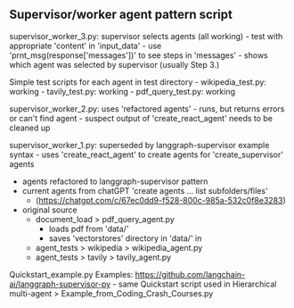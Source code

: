 ## Supervisor/worker agent pattern script ##
supervisor_worker_3.py: supervisor selects agents (all working)
    - test with appropriate 'content' in 'input_data'
    - use 'prnt_msg(response['messages'])' to see steps in 'messages'
        - shows which agent was selected by supervisor (usually Step 3.)

Simple test scripts for each agent in test directory 
    - wikipedia_test.py: working
    - tavily_test.py: working
    - pdf_query_test.py: working

supervisor_worker_2.py: uses 'refactored agents'
    - runs, but returns errors or can't find agent
    - suspect output of 'create_react_agent' needs to be cleaned up

supervisor_worker_1.py: superseded by langgraph-supervisor example syntax
    - uses 'create_react_agent' to create agents for 'create_supervisor'
agents
- agents refactored to langgraph-supervisor pattern
- current agents from chatGPT 'create agents ... list subfolders/files'
  - (https://chatgpt.com/c/67ec0dd9-f528-800c-985a-532c0f8e3283)
- original source
    - document_load > pdf_query_agent.py
        - loads pdf from 'data/'
        - saves 'vectorstores' directory in 'data/' in 
    - agent_tests > wikipedia > wikipedia_agent.py
    - agent_tests > tavily > tavily_agent.py

Quickstart_example.py
Examples: https://github.com/langchain-ai/langgraph-supervisor-py
    - same Quickstart script used in Hierarchical multi-agent > Example_from_Coding_Crash_Courses.py



